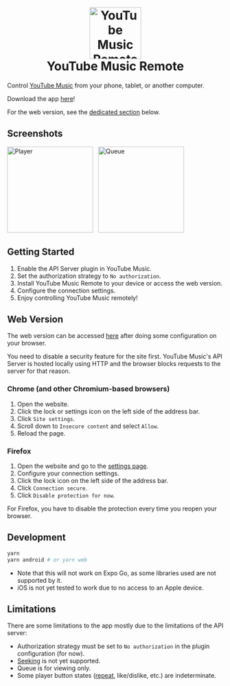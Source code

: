 <h1 align='center'>
  <img src="https://github.com/franz-dc/youtube-music-remote/blob/main/images/logo.webp" width="120px" style="max-width: 100%" alt="YouTube Music Remote">
  <br>
  YouTube Music Remote
</h1>

Control [YouTube Music](https://github.com/th-ch/youtube-music) from your phone, tablet, or another computer.

Download the app [here](https://github.com/franz-dc/youtube-music-remote/releases/latest)!

For the web version, see the [dedicated section](#web-version) below.

## Screenshots

<p float="left">
  <img src="https://github.com/franz-dc/youtube-music-remote/blob/main/images/player.webp" width="200" style="max-width: 100%; margin-right: 8px;" alt="Player">
  <img src="https://github.com/franz-dc/youtube-music-remote/blob/main/images/queue.webp" width="200" style="max-width: 100%;" alt="Queue">
</p>

## Getting Started

1. Enable the API Server plugin in YouTube Music.
2. Set the authorization strategy to `No authorization`.
3. Install YouTube Music Remote to your device or access the web version.
4. Configure the connection settings.
5. Enjoy controlling YouTube Music remotely!

## Web Version

The web version can be accessed [here](https://youtube-music-remote.vercel.app) after doing some configuration on your browser.

You need to disable a security feature for the site first. YouTube Music's API Server is hosted locally using HTTP and the browser blocks requests to the server for that reason.

### Chrome (and other Chromium-based browsers)

1. Open the website.
2. Click the lock or settings icon on the left side of the address bar.
3. Click `Site settings`.
4. Scroll down to `Insecure content` and select `Allow`.
5. Reload the page.

### Firefox

1. Open the website and go to the [settings page](https://youtube-music-remote.vercel.app/settings).
2. Configure your connection settings.
3. Click the lock icon on the left side of the address bar.
4. Click `Connection secure`.
5. Click `Disable protection for now`.

For Firefox, you have to disable the protection every time you reopen your browser.

## Development

```bash
yarn
yarn android # or yarn web
```

- Note that this will not work on Expo Go, as some libraries used are not supported by it.
- iOS is not yet tested to work due to no access to an Apple device.

## Limitations

There are some limitations to the app mostly due to the limitations of the API server:

- Authorization strategy must be set to `No authorization` in the plugin configuration (for now).
- [Seeking](https://github.com/th-ch/youtube-music/issues/2582) is not yet supported.
- Queue is for viewing only.
- Some player button states ([repeat](https://github.com/th-ch/youtube-music/issues/2504), like/dislike, etc.) are indeterminate.
